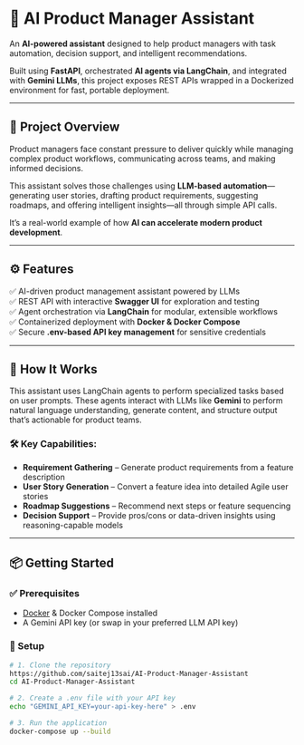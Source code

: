 # 🤖 AI Product Manager Assistant

An **AI-powered assistant** designed to help product managers with task automation, decision support, and intelligent recommendations.

Built using **FastAPI**, orchestrated **AI agents via LangChain**, and integrated with **Gemini LLMs**, this project exposes REST APIs wrapped in a Dockerized environment for fast, portable deployment.

---

## 🚀 Project Overview

Product managers face constant pressure to deliver quickly while managing complex product workflows, communicating across teams, and making informed decisions.

This assistant solves those challenges using **LLM-based automation**—generating user stories, drafting product requirements, suggesting roadmaps, and offering intelligent insights—all through simple API calls.

It’s a real-world example of how **AI can accelerate modern product development**.

---

## ⚙️ Features

✅ AI-driven product management assistant powered by LLMs  
✅ REST API with interactive **Swagger UI** for exploration and testing  
✅ Agent orchestration via **LangChain** for modular, extensible workflows  
✅ Containerized deployment with **Docker & Docker Compose**  
✅ Secure **.env-based API key management** for sensitive credentials  

---

## 🧠 How It Works

This assistant uses LangChain agents to perform specialized tasks based on user prompts. These agents interact with LLMs like **Gemini** to perform natural language understanding, generate content, and structure output that’s actionable for product teams.

### 🛠️ Key Capabilities:
- **Requirement Gathering** – Generate product requirements from a feature description  
- **User Story Generation** – Convert a feature idea into detailed Agile user stories  
- **Roadmap Suggestions** – Recommend next steps or feature sequencing  
- **Decision Support** – Provide pros/cons or data-driven insights using reasoning-capable models  

---

## 📦 Getting Started

### ✅ Prerequisites
- [Docker](https://www.docker.com/) & Docker Compose installed
- A Gemini API key (or swap in your preferred LLM API key)

### 🔧 Setup

```bash
# 1. Clone the repository
https://github.com/saitej13sai/AI-Product-Manager-Assistant
cd AI-Product-Manager-Assistant

# 2. Create a .env file with your API key
echo "GEMINI_API_KEY=your-api-key-here" > .env

# 3. Run the application
docker-compose up --build


